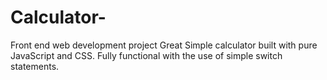 # Calculator-
Front end web development project
Great Simple calculator built with pure JavaScript and CSS.
Fully functional with the use of simple switch statements.
